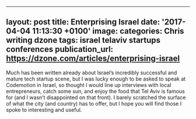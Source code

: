   - --
layout: post
title: Enterprising Israel
date: '2017-04-04 11:13:30 +0100'
image:
categories: Chris writing dzone
tags: israel telaviv startups conferences
publication_url: https://dzone.com/articles/enterprising-israel
---

Much has been written already about Israel’s incredibly successful and mature tech startup scene, but I was lucky enough to be asked to speak at Codemotion in Israel, so thought I would line up interviews with local entrepreneurs, catch some sun, and enjoy the food that Tel Aviv is famous for (and I wasn’t disappointed on that front). I barely scratched the surface of what the city (and country) has to offer, but I hope you will find those I spoke to interesting and useful.
